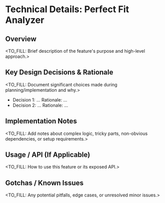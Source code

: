 # Technical Details: Perfect Fit Analyzer

## Overview
<TO_FILL: Brief description of the feature's purpose and high-level approach.>

## Key Design Decisions & Rationale
<TO_FILL: Document significant choices made during planning/implementation and why.>
* Decision 1: ... Rationale: ...
* Decision 2: ... Rationale: ...

## Implementation Notes
<TO_FILL: Add notes about complex logic, tricky parts, non-obvious dependencies, or setup requirements.>

## Usage / API (If Applicable)
<TO_FILL: How to use this feature or its exposed API.>

## Gotchas / Known Issues
<TO_FILL: Any potential pitfalls, edge cases, or unresolved minor issues.> 